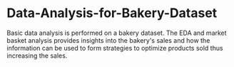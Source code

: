 # Data-Analysis-for-Bakery-Dataset
Basic data analysis is performed on a bakery dataset. The EDA and market basket analysis provides insights into the bakery's sales and how the information can be used to form strategies to optimize products sold thus increasing the sales.
